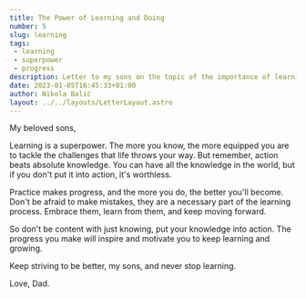 ```yaml
---
title: The Power of Learning and Doing
number: 5
slug: learning
tags:
 - learning
 - superpower
 - progress
description: Letter to my sons on the topic of the importance of learning. Don't be content with knowledge, put it into action and strive to be better through continuous learning.
date: 2023-01-05T16:45:33+01:00
author: Nikola Balić
layout: ../../layouts/LetterLayout.astro
---
```


My beloved sons,

Learning is a superpower. The more you know, the more equipped you are to tackle the challenges that life throws your way. But remember, action beats absolute knowledge. You can have all the knowledge in the world, but if you don't put it into action, it's worthless.

Practice makes progress, and the more you do, the better you'll become. Don't be afraid to make mistakes, they are a necessary part of the learning process. Embrace them, learn from them, and keep moving forward.

So don't be content with just knowing, put your knowledge into action. The progress you make will inspire and motivate you to keep learning and growing.

Keep striving to be better, my sons, and never stop learning.

Love, Dad.
